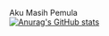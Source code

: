 Aku Masih Pemula <br>
[![Anurag's GitHub stats](https://github-readme-stats.vercel.app/api?username=hylmithecoder&show_icons=true&theme=gruvbox)](https://github.com/hylmithecoder/github-readme-stats)
